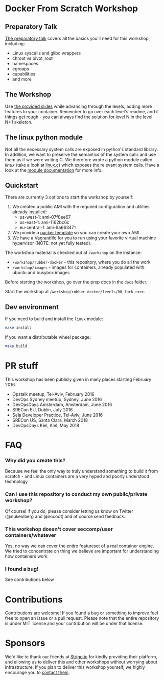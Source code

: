 # Docker From Scratch Workshop


## Preparatory Talk
[The preparatory talk](https://docs.google.com/presentation/d/10vFQfEUvpf7qYyksNqiy-bAxcy-bvF0OnUElCOtTTRc/edit?usp=sharing)
covers all the basics you'll need for this workshop, including:
- Linux syscalls and glibc wrappers
- chroot vs pivot_root
- namespaces
- cgroups
- capabilities
- and more

## The Workshop
Use [the provided slides](https://github.com/Fewbytes/rubber-docker/tree/master/slides) while advancing through the levels, adding more features to your container.
Remember to go over each level's readme, and if things get rough -
you can always find the solution for level N in the level N+1 skeleton.

## The linux python module
Not all the necessary system calls are exposed in python's standard library.
In addition, we want to preserve the semantics of the system calls and use them as if we were writing C.
We therefore wrote a python module called *linux* (take a look at [linux.c](linux.c)) which exposes the relevant system calls. 
Have a look at the [module documentation](https://rawgit.com/Fewbytes/rubber-docker/master/docs/linux/index.html) for more info.

## Quickstart
There are currently 3 options to start the workshop by yourself:
 1. We created a public AMI with the required configuration and utilities
    already installed:
    - us-west-1: ami-07f8ee67
    - us-east-1: ami-1162bc6c
    - eu-central-1: ami-9a663471
 1. We provide a [packer template](https://www.packer.io/) so you can create
    your own AMI.
 1. We have a [Vagrantfile](https://www.vagrantup.com/) for you to run using
    your favorite virtual machine hypervisor (NOTE: not yet fully tested).

The workshop material is checked out at `/workshop` on the instance:
- `/workshop/rubber-docker` - this repository, where you do all the work
- `/workshop/images` - images for containers, already populated with ubuntu and busybox images

Before starting the workshop, go over the prep docs in the `docs` folder.

Start the workshop at `/workshop/rubber-docker/levels/00_fork_exec`.

## Dev environment
If you need to build and install the `linux` module:

```sh
make install 
```

If you want a distributable wheel package:
```sh
make build
```


# PR stuff
This workshop has been publicly given in many places starting February 2016.

- Opstalk meetup, Tel-Aviv, February 2016
- DevOps Sydney meetup, Sydney, June 2016
- DevOpsDays Amsterdam, Amsterdam, June 2016
- SRECon EU, Dublin, July 2016
- Sela Developer Practice, Tel-Aviv, June 2016
- SRECon US, Santa Clara, March 2018
- DevOpsDays Kiel, Kiel, May 2018

# FAQ
### Why did you create this?
Because we feel the only way to truly understand something to build it from scratch - and Linux containers are a very hyped and poorly understood technology

### Can I use this repository to conduct my own public/private workshop?
Of course! If you do, please consider letting us know on Twitter (@nukemberg and @nocoot) and of course send feedback.

### This workshop doesn't cover seccomp/user containers/whatever
Yes, no way we can cover the entire featureset of a real container engine. We tried to concentrate on thing we believe are important for understanding how containers work

### I found a bug!
See contributions below


# Contributions
Contributions are welcome! If you found a bug or something to improve feel free to open an issue or a pull request. Please note that the entire repository is under MIT license and your contribution will be under that license.

# Sponsors
We'd like to thank our friends at [Strigo.io](http://strigo.io/) for kindly providing their platform, and allowing us to deliver this and other workshops without worrying about infrastructure.
If you plan to deliver this workshop yourself, we highly encourage you to [contact them](contact@strigo.io).

